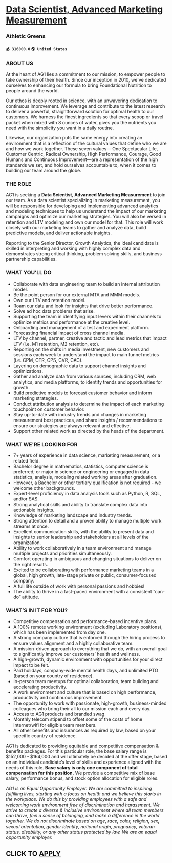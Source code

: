 # [Data Scientist, Advanced Marketing Measurement](https://www.remotewlb.com/apply/data-scientist-advanced-marketing-measurement-62929)  
### Athletic Greens  
#### `💰 316000.0` `🌎 United States`  

### ABOUT US

At the heart of AG1 lies a commitment to our mission, to empower people to take ownership of their health. Since our inception in 2010, we've dedicated ourselves to enhancing our formula to bring Foundational Nutrition to people around the world.

Our ethos is deeply rooted in science, with an unwavering dedication to continuous improvement. We leverage and contribute to the latest research to deliver a powerful, straightforward solution for optimal health to our customers. We harness the finest ingredients so that every scoop or travel packet when mixed with 8 ounces of water, gives you the nutrients you need with the simplicity you want in a daily routine.

Likewise, our organization puts the same energy into creating an environment that is a reflection of the cultural values that define who we are and how we work together. These seven values— One Spectacular Life, Customer Centric, Radical Ownership, High Performance, Courage, Good Humans and Continuous Improvement—are a representation of the high standards we set, and hold ourselves accountable to, when it comes to building our team around the globe.

### THE ROLE

AG1 is seeking a **Data Scientist, Advanced Marketing Measurement** to join our team. As a data scientist specializing in marketing measurement, you will be responsible for developing and implementing advanced analytics and modeling techniques to help us understand the impact of our marketing campaigns and optimize our marketing strategies. You will also be versed in retention and LTV modeling and own our model for that. This role will work closely with our marketing teams to gather and analyze data, build predictive models, and deliver actionable insights.

Reporting to the Senior Director, Growth Analytics, the ideal candidate is skilled in interpreting and working with highly complex data and demonstrates strong critical thinking, problem solving skills, and business partnership capabilities.

### WHAT YOU’LL DO

  * Collaborate with data engineering team to build an internal attribution model. 
  * Be the point person for our external MTA and MMM models. 
  * Own our LTV and retention model.
  * Roam our data and look for insights that drive better performance.
  * Solve ad hoc data problems that arise. 
  * Supporting the team in identifying input levers within their channels to optimize metrics and performance at the creative level.
  * Onboarding and management of a test and experiment platform.
  * Forecasting financial impact of cross channel media.
  * LTV by channel, partner, creative and tactic and lead metrics that impact LTV (i.e. M1 retention, M2 retention, etc).
  * Reporting on the shifts in media investment, new customers and sessions each week to understand the impact to main funnel metrics (i.e. CPM, CTR, CPS, CVR, CAC).
  * Layering on demographic data to support channel insights and optimizations.
  * Gather and analyze data from various sources, including CRM, web analytics, and media platforms, to identify trends and opportunities for growth.
  * Build predictive models to forecast customer behavior and inform marketing strategies.
  * Conduct attribution analysis to determine the impact of each marketing touchpoint on customer behavior.
  * Stay up-to-date with industry trends and changes in marketing measurement best practices, and share insights / recommendations to ensure our strategies are always relevant and effective.
  * Support other related work as directed by the heads of the department. 

### WHAT WE'RE LOOKING FOR

  * 7+ years of experience in data science, marketing measurement, or a related field.
  * Bachelor degree in mathematics, statistics, computer science is preferred; or major in science or engineering or engaged in data statistics, analysis, modeling related working areas after graduation.
  * However, a Bachelor or other tertiary qualification is not required - we welcome other backgrounds.
  * Expert-level proficiency in data analysis tools such as Python, R, SQL, and/or SAS.
  * Strong analytical skills and ability to translate complex data into actionable insights.
  * Knowledge of marketing landscape and industry trends.
  * Strong attention to detail and a proven ability to manage multiple work streams at once.
  * Excellent communication skills, with the ability to present data and insights to senior leadership and stakeholders at all levels of the organization.
  * Ability to work collaboratively in a team environment and manage multiple projects and priorities simultaneously.
  * Comfort operating in ambiguous and changing situations to deliver on the right results.
  * Excited to be collaborating with performance marketing teams in a global, high growth, late-stage private or public, consumer-focused company.
  * A full life outside of work with personal passions and hobbies!
  * The ability to thrive in a fast-paced environment with a consistent “can-do” attitude.

### WHAT’S IN IT FOR YOU?

  * Competitive compensation and performance-based incentive plans.
  * A 100% remote working environment (excluding Laboratory positions), which has been implemented from day one.
  * A strong company culture that is enforced through the hiring process to ensure values alignment and a highly collaborative team.
  * A mission-driven approach to everything that we do, with an overall goal to significantly improve our customers’ health and wellness.
  * A high-growth, dynamic environment with opportunities for your direct impact to be felt.
  * Paid holidays, company-wide mental health days, and unlimited PTO (based on your country of residence).
  * In-person team meetups for optimal collaboration, team building and accelerating productivity.
  * A work environment and culture that is based on high performance, productivity and continuous improvement.
  * The opportunity to work with passionate, high-growth, business-minded colleagues who bring their all to our mission each and every day.
  * Access to AG1 products and branded swag.
  * Monthly telecom stipend to offset some of the costs of home internet/wifi for eligible team members.
  * All other benefits and insurances as required by law, based on your specific country of residence.

AG1 is dedicated to providing equitable and competitive compensation & benefits packages. For this particular role, the base salary range is $152,000 - $164,000 and will ultimately be decided at the offer stage, based on an individual candidate’s level of skills and experience aligned with the needs of this role. **Base salary is only one component of total compensation for this position.** We provide a competitive mix of base salary, performance bonus, and stock option allocation for eligible roles.

 _AG1 is an Equal Opportunity Employer. We are committed to inspiring fulfilling lives, starting with a focus on health and we believe this starts in the workplace. We do this by providing employees with a safe and welcoming work environment free of discrimination and harassment. We strive to create a diverse & inclusive environment where all team members can thrive, feel a sense of belonging, and make a difference in the world together. We do not discriminate based on age, race, color, religion, sex, sexual orientation, gender identity, national origin, pregnancy, veteran status, disability, or any other status protected by law. We are an equal opportunity employer._

  
## CLICK TO [APPLY](https://www.remotewlb.com/apply/data-scientist-advanced-marketing-measurement-62929)

